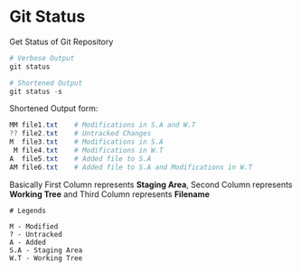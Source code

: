 # Git Status

Get Status of Git Repository

```powershell
# Verbose Output
git status

# Shortened Output
git status -s
```

Shortened Output form:

```powershell
MM file1.txt    # Modifications in S.A and W.T
?? file2.txt    # Untracked Changes
M  file3.txt    # Modifications in S.A
 M file4.txt    # Modifications in W.T
A  file5.txt    # Added file to S.A
AM file6.txt    # Added file to S.A and Modifications in W.T
```

Basically First Column represents **Staging Area**, Second Column represents **Working Tree** and Third Column represents **Filename**

```
# Legends

M - Modified
? - Untracked
A - Added
S.A - Staging Area
W.T - Working Tree
```
